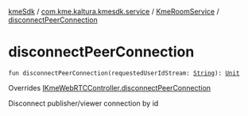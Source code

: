 [kmeSdk](../../index.md) / [com.kme.kaltura.kmesdk.service](../index.md) / [KmeRoomService](index.md) / [disconnectPeerConnection](./disconnect-peer-connection.md)

# disconnectPeerConnection

`fun disconnectPeerConnection(requestedUserIdStream: `[`String`](https://kotlinlang.org/api/latest/jvm/stdlib/kotlin/-string/index.html)`): `[`Unit`](https://kotlinlang.org/api/latest/jvm/stdlib/kotlin/-unit/index.html)

Overrides [IKmeWebRTCController.disconnectPeerConnection](../../com.kme.kaltura.kmesdk.controller/-i-kme-web-r-t-c-controller/disconnect-peer-connection.md)

Disconnect publisher/viewer connection by id

